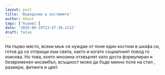 ```yaml
---
layout: post
title: 'Въведение в костюмите'
author: Ghost
tags: ['huawei']
date: '2019-09-19T23:47:38.121Z'
draft: false
---
```


На първо място, всеки мъж се нуждае от поне един костюм в шкафа си, готов да се отприщи към света, както и когато социалният повод го изисква. Но това, което мнозина отхвърлят като доста формулиран и безвременен ансамбъл, всъщност може да бъде минно поле на стил , размери, фитинги и цвят.
